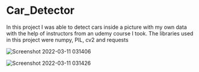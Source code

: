 # Car_Detector

In this project I was able to detect cars inside a picture with my own data with the help of instructors from an udemy course I took.
The libraries used in this project were numpy, PIL, cv2 and requests

![Screenshot 2022-03-11 031406](https://user-images.githubusercontent.com/79435399/157848002-ed28ed92-e9b5-4d37-9430-7da569fd2c28.png)

![Screenshot 2022-03-11 031426](https://user-images.githubusercontent.com/79435399/157847982-df40a7a6-f491-4660-9daa-650f976aac41.png)
